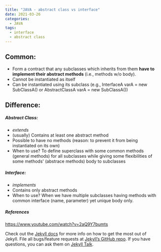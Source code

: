 ```yaml
---
title: "JAVA - abstract class vs interface"
date: 2021-03-26
categories:
  - JAVA
tags:
  - interface
  - abstract class
---
```


## Common:
- Form a contract that any subclasses which inherits from them **have to implement their abstract methods** (i.e., methods w/o body). 
- Cannot be instantiated as itself
- Can be instantiated using its subclass (e.g., InterfaceA varA = new SubClassA() or AbstractClassA varA = new SubClassA())

## Difference:
##### Abstract Class: 
- *extends*
- (usually) Contains at least one abstract method
- Possible to have no methods (reason: to prevent it from being instantiated on its own)
- When to use? To define superclass with some common methods (general methods) for all subclasses 
while giving some flexibilities of some methods' (abstrace methods) body to subclasses  

##### Interface: 
- *implements*
- Contains only abstract methods
- When to use? When we have multiple subclasses having methods with common interface (name, parameter) yet unique body only.

##### References
https://www.youtube.com/watch?v=2aQ9Y7bumts

Check out the [Jekyll docs][jekyll-docs] for more info on how to get the most out of Jekyll. File all bugs/feature requests at [Jekyll’s GitHub repo][jekyll-gh]. If you have questions, you can ask them on [Jekyll Talk][jekyll-talk].

[jekyll-docs]: https://jekyllrb.com/docs/home
[jekyll-gh]:   https://github.com/jekyll/jekyll
[jekyll-talk]: https://talk.jekyllrb.com/
